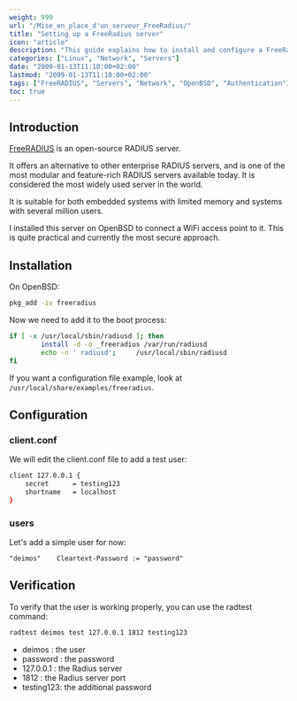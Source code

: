 ```yaml
---
weight: 999
url: "/Mise_en_place_d'un_serveur_FreeRadius/"
title: "Setting up a FreeRadius server"
icon: "article"
description: "This guide explains how to install and configure a FreeRadius server on OpenBSD, including basic user setup and verification."
categories: ["Linux", "Network", "Servers"]
date: "2009-01-13T11:10:00+02:00"
lastmod: "2009-01-13T11:10:00+02:00"
tags: ["FreeRADIUS", "Servers", "Network", "OpenBSD", "Authentication"]
toc: true
---
```


## Introduction

[FreeRADIUS](https://fr.wikipedia.org/wiki/FreeRADIUS) is an open-source RADIUS server.

It offers an alternative to other enterprise RADIUS servers, and is one of the most modular and feature-rich RADIUS servers available today. It is considered the most widely used server in the world.

It is suitable for both embedded systems with limited memory and systems with several million users.

I installed this server on OpenBSD to connect a WiFi access point to it. This is quite practical and currently the most secure approach.

## Installation

On OpenBSD:

```bash
pkg_add -iv freeradius
```

Now we need to add it to the boot process:

```bash
if [ -x /usr/local/sbin/radiusd ]; then
        install -d -o _freeradius /var/run/radiusd
        echo -n ' radiusd';     /usr/local/sbin/radiusd
fi
```

If you want a configuration file example, look at `/usr/local/share/examples/freeradius`.

## Configuration

### client.conf

We will edit the client.conf file to add a test user:

```bash
client 127.0.0.1 {
    secret      = testing123
    shortname   = localhost
}
```

### users

Let's add a simple user for now:

```
"deimos"    Cleartext-Password := "password"
```

## Verification

To verify that the user is working properly, you can use the radtest command:

```bash
radtest deimos test 127.0.0.1 1812 testing123
```

- deimos : the user
- password : the password
- 127.0.0.1 : the Radius server
- 1812 : the Radius server port
- testing123: the additional password
